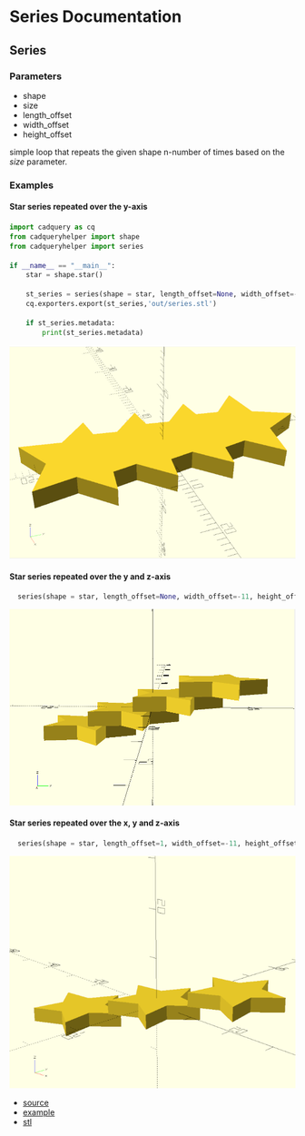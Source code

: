 # Series Documentation

## Series
### Parameters
* shape
* size
* length_offset
* width_offset
* height_offset

simple loop that repeats the given shape n-number of times based on the *size* parameter.

### Examples

#### Star series repeated over the y-axis
``` python
import cadquery as cq
from cadqueryhelper import shape
from cadqueryhelper import series

if __name__ == "__main__":
    star = shape.star()

    st_series = series(shape = star, length_offset=None, width_offset=-11, height_offset=0, size=4)
    cq.exporters.export(st_series,'out/series.stl')

    if st_series.metadata:
        print(st_series.metadata)
```


![](image/series/01.png)

#### Star series repeated over the y and z-axis
``` python
  series(shape = star, length_offset=None, width_offset=-11, height_offset=0, size=4)
```
![](image/series/02.png)

#### Star series repeated over the x, y and z-axis
``` python
  series(shape = star, length_offset=1, width_offset=-11, height_offset=0, size=3)
```
![](image/series/03.png)


* [source](../src/cadqueryhelper/series.py)
* [example](../example/series.py)
* [stl](../out/series.stl)
